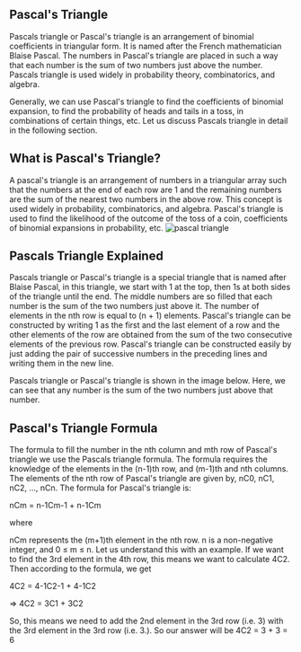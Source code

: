 ## Pascal's Triangle
Pascals triangle or Pascal's triangle is an arrangement of binomial coefficients in triangular form. It is named after the French mathematician Blaise Pascal. The numbers in Pascal's triangle are placed in such a way that each number is the sum of two numbers just above the number. Pascals triangle is used widely in probability theory, combinatorics, and algebra.

Generally, we can use Pascal's triangle to find the coefficients of binomial expansion, to find the probability of heads and tails in a toss, in combinations of certain things, etc. Let us discuss Pascals triangle in detail in the following section.

## What is Pascal's Triangle?

A pascal's triangle is an arrangement of numbers in a triangular array such that the numbers at the end of each row are 1 and the remaining numbers are the sum of the nearest two numbers in the above row. This concept is used widely in probability, combinatorics, and algebra. Pascal's triangle is used to find the likelihood of the outcome of the toss of a coin, coefficients of binomial expansions in probability, etc.
![pascal triangle](https://d138zd1ktt9iqe.cloudfront.net/media/seo_landing_files/pascals-triangle-1622524728.png)

## Pascals Triangle Explained

Pascals triangle or Pascal's triangle is a special triangle that is named after Blaise Pascal, in this triangle, we start with 1 at the top, then 1s at both sides of the triangle until the end. The middle numbers are so filled that each number is the sum of the two numbers just above it. The number of elements in the nth row is equal to (n + 1) elements. Pascal's triangle can be constructed by writing 1 as the first and the last element of a row and the other elements of the row are obtained from the sum of the two consecutive elements of the previous row. Pascal's triangle can be constructed easily by just adding the pair of successive numbers in the preceding lines and writing them in the new line.

Pascals triangle or Pascal's triangle is shown in the image below. Here, we can see that any number is the sum of the two numbers just above that number.

## Pascal's Triangle Formula
The formula to fill the number in the nth column and mth row of Pascal's triangle we use the Pascals triangle formula. The formula requires the knowledge of the elements in the (n-1)th row, and (m-1)th and nth columns. The elements of the nth row of Pascal's triangle are given by, nC0, nC1, nC2, ..., nCn. The formula for Pascal's triangle is:

nCm = n-1Cm-1 + n-1Cm

where

nCm represents the (m+1)th element in the nth row.
n is a non-negative integer, and
0 ≤ m ≤ n.
Let us understand this with an example. If we want to find the 3rd element in the 4th row, this means we want to calculate 4C2. Then according to the formula, we get

4C2 = 4-1C2-1 + 4-1C2

⇒ 4C2 = 3C1 + 3C2

So, this means we need to add the 2nd element in the 3rd row (i.e. 3) with the 3rd element in the 3rd row (i.e. 3.). So our answer will be 4C2 = 3 + 3 = 6

